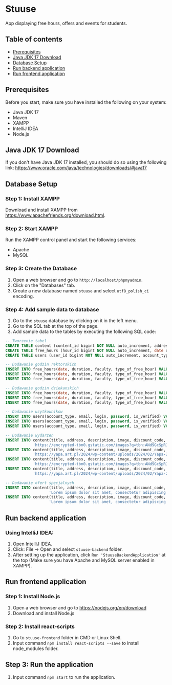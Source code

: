 # Stuuse

App displaying free hours, offers and events for students.

## Table of contents
* [Prerequisites](#prerequisites)
* [Java JDK 17 Download](#java-jdk-17-download)
* [Database Setup](#database-setup)
* [Run backend application](#run-backend-application)
* [Run frontend application](#run-frontend-application)

## Prerequisites

Before you start, make sure you have installed the following on your system:
- Java JDK 17
- Maven
- XAMPP
- IntelliJ IDEA
- Node.js

## Java JDK 17 Download

If you don't have Java JDK 17 installed, you should do so using the following link: https://www.oracle.com/java/technologies/downloads/#java17

## Database Setup

### Step 1: Install XAMPP

Download and install XAMPP from https://www.apachefriends.org/download.html.

### Step 2: Start XAMPP

Run the XAMPP control panel and start the following services:
- Apache
- MySQL

### Step 3: Create the Database

1. Open a web browser and go to `http://localhost/phpmyadmin`.
2. Click on the "Databases" tab.
3. Create a new database named `stuuse` and select `utf8_polish_ci` encoding.

### Step 4: Add sample data to database

1. Go to the `stuuse` database by clicking on it in the left menu.
2. Go to the SQL tab at the top of the page.
3. Add sample data to the tables by executing the following SQL code:
```sql
-- Tworzenie tabel
CREATE TABLE content (content_id bigint NOT NULL auto_increment, address VARCHAR(255), description VARCHAR(255), discount_code VARCHAR(255), image VARCHAR(255), title VARCHAR(255), type_of_content tinyint CHECK (type_of_content BETWEEN 0 AND 1), PRIMARY KEY (content_id));
CREATE TABLE free_hours (hour_id bigint NOT NULL auto_increment, date datetime(6), duration VARCHAR(255), faculty VARCHAR(255), type_of_free_hour tinyint CHECK (type_of_free_hour BETWEEN 0 AND 1), PRIMARY KEY (hour_id));
CREATE TABLE users (user_id bigint NOT NULL auto_increment, account_type tinyint CHECK (account_type BETWEEN 0 AND 2), email VARCHAR(255), is_verified bit, login VARCHAR(255), password VARCHAR(255), PRIMARY KEY (user_id));

-- Dodawanie godzin rektorskich
INSERT INTO free_hours(date, duration, faculty, type_of_free_hour) VALUES('2024-03-16', '11:00 - 12:00', NULL, 0);
INSERT INTO free_hours(date, duration, faculty, type_of_free_hour) VALUES('2024-03-21', '12:00 - 14:00', NULL, 0);
INSERT INTO free_hours(date, duration, faculty, type_of_free_hour) VALUES('2024-05-27', '10:00 - 16:00', NULL, 0);

-- Dodawanie godzin dziekanskich
INSERT INTO free_hours(date, duration, faculty, type_of_free_hour) VALUES('2024-03-21', '11:00 - 14:00', 'WEEIA', 1);
INSERT INTO free_hours(date, duration, faculty, type_of_free_hour) VALUES('2024-04-12', '10:00 - 12:00', 'FTIMS', 1);
INSERT INTO free_hours(date, duration, faculty, type_of_free_hour) VALUES('2024-05-22', '12:00 - 16:00', 'WEEIA', 1);

-- Dodawanie uzytkownikow
INSERT INTO users(account_type, email, login, password, is_verified) VALUES(2, 'admin@stuuse.pl', 'admin', 'admin', 1);
INSERT INTO users(account_type, email, login, password, is_verified) VALUES(0, 'pl_employee@stuuse.pl', 'employee1', 'Qwerty123!', 1);
INSERT INTO users(account_type, email, login, password, is_verified) VALUES(1, 'third_party_company@stuuse.pl', 'company1', 'Abcdef123!', 0);

-- Dodawanie wydarzen
INSERT INTO content(title, address, description, image, discount_code, type_of_content) VALUES('Juwenalia Łódź', 'Rolna 9', 'Lorem ipsum dolor sit amet, consectetur adipiscing elit.',
            'https://encrypted-tbn0.gstatic.com/images?q=tbn:ANd9GcSpR1wKQwpY-5AwteWx6gqsSMBXT-iq07pZypp2PqJ_zw&s', NULL, 0);
INSERT INTO content(title, address, description, image, discount_code, type_of_content) VALUES('Yapa Łódź', 'Rolna 9', 'Lorem ipsum dolor sit amet, consectetur adipiscing elit.',
            'https://yapa.art.pl/2024/wp-content/uploads/2024/02/Yapa-2024-pop-ma%C5%82y.jpg', NULL, 0);
INSERT INTO content(title, address, description, image, discount_code, type_of_content) VALUES('Juwenalia Łódź', 'Rolna 9', 'Lorem ipsum dolor sit amet, consectetur adipiscing elit.',
            'https://encrypted-tbn0.gstatic.com/images?q=tbn:ANd9GcSpR1wKQwpY-5AwteWx6gqsSMBXT-iq07pZypp2PqJ_zw&s', NULL, 0);
INSERT INTO content(title, address, description, image, discount_code, type_of_content) VALUES('Yapa Łódź', 'Rolna 9', 'Lorem ipsum dolor sit amet, consectetur adipiscing elit.',
            'https://yapa.art.pl/2024/wp-content/uploads/2024/02/Yapa-2024-pop-ma%C5%82y.jpg', NULL, 0);

-- Dodawanie ofert specjalnych
INSERT INTO content(title, address, description, image, discount_code, type_of_content) VALUES('KFC', 'al. Jana Pawła II 28, 93-570 Łódź',
                   'Lorem ipsum dolor sit amet, consectetur adipiscing elit. Donec vestibulum lacus eget dolor lobortis porta.', 'https://galeriamazovia.com.pl/wp-content/uploads/2024/03/900x900-wings.jpg', 'ABCDEF', 1);
INSERT INTO content(title, address, description, image, discount_code, type_of_content) VALUES('McDonalds', 'al. Adama Mickiewicza 5, 90-443 Łódź',
                   'Lorem ipsum dolor sit amet, consectetur adipiscing elit. Donec vestibulum lacus eget dolor lobortis porta.', 'https://pliki.horecatrends.pl/i/02/42/57/024257_r2_940.jpg', 'ABCDEF', 1);
```

## Run backend application

### Using IntelliJ IDEA:

1. Open IntelliJ IDEA.
2. Click: File -> Open and select `stuuse-backend` folder.
3. After setting up the application, click `Run 'StuuseBackendApplication'` at the top (Make sure you have Apache and MySQL server enabled in XAMPP).

## Run frontend application

### Step 1: Install Node.js

1. Open a web browser and go to https://nodejs.org/en/download
2. Download and install Node.js

### Step 2: Install react-scripts

1. Go to `stuuse-frontend` folder in CMD or Linux Shell.
2. Input command `npm install react-scripts --save` to install node_modules folder.

## Step 3: Run the application

1. Input command `npm start` to run the application.

